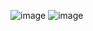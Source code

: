 ![image](https://github.com/user-attachments/assets/28f65d61-0087-4327-8a15-a71c342ea207)
![image](https://github.com/user-attachments/assets/0361f39a-c6de-4e11-90e5-fcbcc5562aea)
